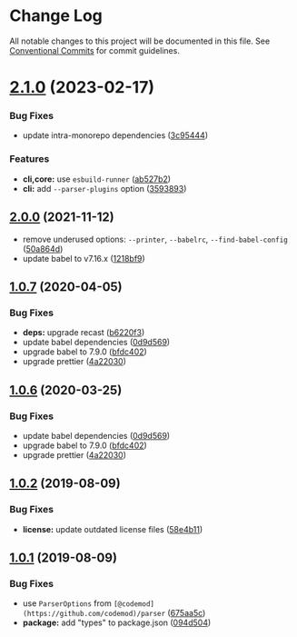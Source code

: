 # Change Log

All notable changes to this project will be documented in this file.
See [Conventional Commits](https://conventionalcommits.org) for commit guidelines.

# [2.1.0](https://github.com/codemod-js/codemod/compare/@codemod/core@2.0.0...@codemod/core@2.1.0) (2023-02-17)

### Bug Fixes

- update intra-monorepo dependencies ([3c95444](https://github.com/codemod-js/codemod/commit/3c95444e1f57b982634e635931ca08ecf5805e21))

### Features

- **cli,core:** use `esbuild-runner` ([ab527b2](https://github.com/codemod-js/codemod/commit/ab527b2cea23211732ab1a45512dc1f968c707c6))
- **cli:** add `--parser-plugins` option ([3593893](https://github.com/codemod-js/codemod/commit/3593893791c7e4e0e0c8cea31ea642b229c0bb8a))

## [2.0.0](https://github.com/codemod-js/codemod/compare/@codemod/core@1.1.1...@codemod/core@2.0.0) (2021-11-12)

- remove underused options: `--printer`, `--babelrc`, `--find-babel-config` ([50a864d](https://github.com/codemod-js/codemod/commit/50a864df7344767a5c0e9e3ab990a0f4d05d634d))
- update babel to v7.16.x ([1218bf9](https://github.com/codemod-js/codemod/commit/1218bf98145feaa8a692611152559aa6b46b9ba0))

## [1.0.7](https://github.com/codemod-js/codemod/compare/@codemod/core@1.0.4...@codemod/core@1.0.7) (2020-04-05)

### Bug Fixes

- **deps:** upgrade recast ([b6220f3](https://github.com/codemod-js/codemod/commit/b6220f3f26a41f4e58bdca7815bc8f6e9a820866))
- update babel dependencies ([0d9d569](https://github.com/codemod-js/codemod/commit/0d9d56985dbc5d47621073561cd1617116685e5d))
- upgrade babel to 7.9.0 ([bfdc402](https://github.com/codemod-js/codemod/commit/bfdc402a6ec0d5a1068c02c07107e8f7148e8a1a))
- upgrade prettier ([4a22030](https://github.com/codemod-js/codemod/commit/4a22030af417911cad1efe44111f9da38c1cc102))

## [1.0.6](https://github.com/codemod-js/codemod/compare/@codemod/core@1.0.4...@codemod/core@1.0.6) (2020-03-25)

### Bug Fixes

- update babel dependencies ([0d9d569](https://github.com/codemod-js/codemod/commit/0d9d56985dbc5d47621073561cd1617116685e5d))
- upgrade babel to 7.9.0 ([bfdc402](https://github.com/codemod-js/codemod/commit/bfdc402a6ec0d5a1068c02c07107e8f7148e8a1a))
- upgrade prettier ([4a22030](https://github.com/codemod-js/codemod/commit/4a22030af417911cad1efe44111f9da38c1cc102))

## [1.0.2](https://github.com/codemod-js/codemod/compare/@codemod/core@1.0.1...@codemod/core@1.0.2) (2019-08-09)

### Bug Fixes

- **license:** update outdated license files ([58e4b11](https://github.com/codemod-js/codemod/commit/58e4b11))

## [1.0.1](https://github.com/codemod-js/codemod/compare/@codemod/core@1.0.0...@codemod/core@1.0.1) (2019-08-09)

### Bug Fixes

- use `ParserOptions` from `[@codemod](https://github.com/codemod)/parser` ([675aa5c](https://github.com/codemod-js/codemod/commit/675aa5c))
- **package:** add "types" to package.json ([094d504](https://github.com/codemod-js/codemod/commit/094d504))
